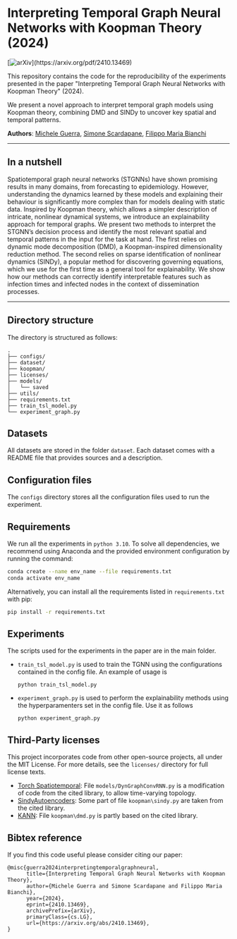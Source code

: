 # Interpreting Temporal Graph Neural Networks with Koopman Theory (2024) 
<!--- ({Venue} {Year})

[![ICLR](https://img.shields.io/badge/{Venue}-{Year}-blue.svg?)]({Link to paper page})
[![paper](https://custom-icon-badges.demolab.com/badge/paper-pdf-green.svg?logo=file-text&logoSource=feather&logoColor=white)]({Link to paper page})
-->

<!---
[![poster](https://custom-icon-badges.demolab.com/badge/poster-pdf-orange.svg?logo=note&logoSource=feather&logoColor=white)]({Link to the poster/presentation})
[![arXiv](https://img.shields.io/badge/arXiv-{Arxiv.ID}-b31b1b.svg?)]({Link to Arixv})
-->
[![arXiv](https://img.shields.io/badge/arXiv-{Arxiv.ID}-b31b1b.svg?)](https://arxiv.org/pdf/2410.13469)


This repository contains the code for the reproducibility of the experiments presented in the paper "Interpreting Temporal Graph Neural Networks with Koopman Theory" (2024).
<!--({Venue} {Year}). --> 
We present a novel approach to interpret temporal graph models using Koopman theory, combining DMD and SINDy to uncover key spatial and temporal patterns.

**Authors**: [Michele Guerra](mailto:michele.guerra@uit.no), [Simone Scardapane](mailto:simone.scardapane@uniroma1.it), [Filippo Maria Bianchi](mailto:filippo.m.bianchi@uit.no)

---

## In a nutshell

Spatiotemporal graph neural networks (STGNNs) have shown promising results in many domains, from forecasting to epidemiology. However, understanding the dynamics learned by these models and explaining their behaviour is significantly more complex than for models dealing with static data. 
Inspired by Koopman theory, which allows a simpler description of intricate, nonlinear dynamical systems, we introduce an explainability approach for temporal graphs. We present two methods to interpret the STGNN’s decision process and identify the most relevant spatial and temporal patterns in the input for the task at hand. 
The first relies on dynamic mode decomposition (DMD), a Koopman-inspired dimensionality reduction method. The second relies on sparse identification of nonlinear dynamics (SINDy), a popular method for discovering governing equations, which we use for the first time as a general tool for explainability. 
We show how our methods can correctly identify interpretable features such as infection times and infected nodes in the context of dissemination processes.

<!-- p align=center>
	<img src="./overview.png" alt="{Image description}"/>
</p -->

---

## Directory structure

The directory is structured as follows:

```
.
├── configs/
├── dataset/
├── koopman/
├── licenses/
├── models/
│   └── saved
├── utils/
├── requirements.txt
├── train_tsl_model.py
└── experiment_graph.py

```


## Datasets

All datasets are stored in the folder `dataset`.
Each dataset comes with a README file that provides sources and a description.


## Configuration files

The `configs` directory stores all the configuration files used to run the experiment.

## Requirements

We run all the experiments in `python 3.10`. To solve all dependencies, we recommend using Anaconda and the provided environment configuration by running the command:

```bash
conda create --name env_name --file requirements.txt
conda activate env_name
```

Alternatively, you can install all the requirements listed in `requirements.txt` with pip:

```bash
pip install -r requirements.txt
```

## Experiments

The scripts used for the experiments in the paper are in the main folder.

* `train_tsl_model.py` is used to train the TGNN using the configurations contained in the config file. An example of usage is

	```
	python train_tsl_model.py
	```
* `experiment_graph.py` is used to perform the explainability methods using the hyperparamenters set in the config file. Use it as follows

	```
	python experiment_graph.py
	```


## Third-Party licenses

This project incorporates code from other open-source projects, all under the MIT License. For more details, see the `licenses/` directory for full license texts.

- [Torch Spatiotemporal](https://github.com/TorchSpatiotemporal/tsl): File `models/DynGraphConvRNN.py` is a modification of code from the cited library, to allow time-varying topology.
- [SindyAutoencoders](https://github.com/kpchamp/SindyAutoencoders): Some part of file `koopman\sindy.py` are taken from the cited library.
- [KANN](https://github.com/azencot-group/KANN): File `koopman\dmd.py` is partly based on the cited library.


## Bibtex reference

If you find this code useful please consider citing our paper:

```
@misc{guerra2024interpretingtemporalgraphneural,
      title={Interpreting Temporal Graph Neural Networks with Koopman Theory}, 
      author={Michele Guerra and Simone Scardapane and Filippo Maria Bianchi},
      year={2024},
      eprint={2410.13469},
      archivePrefix={arXiv},
      primaryClass={cs.LG},
      url={https://arxiv.org/abs/2410.13469}, 
}
```
